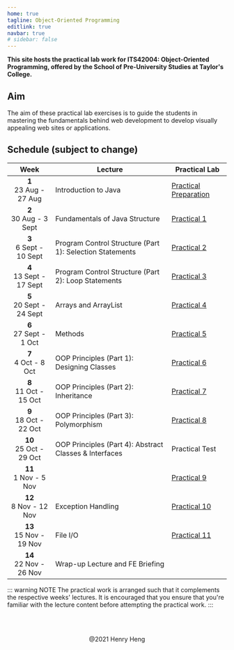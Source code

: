 ```yaml
---
home: true
tagline: Object-Oriented Programming
editlink: true
navbar: true
# sidebar: false
---
```


**This site hosts the practical lab work for ITS42004: Object-Oriented Programming, offered by the School of Pre-University Studies at Taylor's College.**

## Aim

The aim of these practical lab exercises is to guide the students in mastering the fundamentals behind web development to develop visually appealing web sites or applications.

## Schedule (subject to change)

|             Week             | Lecture                                                  | Practical Lab                     |
| :--------------------------: | -------------------------------------------------------- | --------------------------------- |
|  **1** <br> 23 Aug - 27 Aug  | Introduction to Java                                     | [Practical Preparation](lab00.md) |
|  **2** <br> 30 Aug - 3 Sept  | Fundamentals of Java Structure                           | [Practical 1](lab01.md)           |
| **3** <br> 6 Sept - 10 Sept  | Program Control Structure (Part 1): Selection Statements | [Practical 2](lab02.md)           |
| **4** <br> 13 Sept - 17 Sept | Program Control Structure (Part 2): Loop Statements      | [Practical 3](lab03.md)           |
| **5** <br> 20 Sept - 24 Sept | Arrays and ArrayList                                     | [Practical 4](lab04.md)           |
|  **6** <br> 27 Sept - 1 Oct  | Methods                                                  | [Practical 5](lab05.md)           |
|   **7** <br> 4 Oct - 8 Oct   | OOP Principles (Part 1): Designing Classes               | [Practical 6](lab06.md)           |
|  **8** <br> 11 Oct - 15 Oct  | OOP Principles (Part 2): Inheritance                     | [Practical 7](lab07.md)           |
|  **9** <br> 18 Oct - 22 Oct  | OOP Principles (Part 3): Polymorphism                    | [Practical 8](lab08.md)           |
| **10** <br> 25 Oct - 29 Oct  | OOP Principles (Part 4): Abstract Classes & Interfaces   | Practical Test                    |
|  **11** <br> 1 Nov - 5 Nov   |                                                          | [Practical 9](lab09.md)           |
|  **12** <br> 8 Nov - 12 Nov  | Exception Handling                                       | [Practical 10](lab10.md)          |
| **13** <br> 15 Nov - 19 Nov  | File I/O                                                 | [Practical 11](lab11.md)          |
| **14** <br> 22 Nov - 26 Nov  | Wrap-up Lecture and FE Briefing                          |                                   |

::: warning NOTE
The practical work is arranged such that it complements the respective weeks' lectures.
It is encouraged that you ensure that you're familiar with the lecture content before attempting the practical work.
:::

<div style="padding: 3rem 0 1rem; text-align: center;">
	@2021 Henry Heng
</div>
